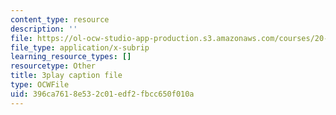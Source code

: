 ```yaml
---
content_type: resource
description: ''
file: https://ol-ocw-studio-app-production.s3.amazonaws.com/courses/20-219-becoming-the-next-bill-nye-writing-and-hosting-the-educational-show-january-iap-2015/396ca7618e532c01edf2fbcc650f010a_Ui2q2uoA-_g.srt
file_type: application/x-subrip
learning_resource_types: []
resourcetype: Other
title: 3play caption file
type: OCWFile
uid: 396ca761-8e53-2c01-edf2-fbcc650f010a
---
```

